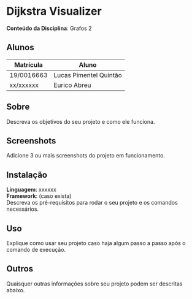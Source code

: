 # Dijkstra Visualizer

**Conteúdo da Disciplina**: Grafos 2<br>

## Alunos
|Matrícula | Aluno |
| -- | -- |
| 19/0016663  | Lucas Pimentel Quintão|
| xx/xxxxxx  | Eurico Abreu|

## Sobre 
Descreva os objetivos do seu projeto e como ele funciona. 

## Screenshots
Adicione 3 ou mais screenshots do projeto em funcionamento.

## Instalação 
**Linguagem**: xxxxxx<br>
**Framework**: (caso exista)<br>
Descreva os pré-requisitos para rodar o seu projeto e os comandos necessários.

## Uso 
Explique como usar seu projeto caso haja algum passo a passo após o comando de execução.

## Outros 
Quaisquer outras informações sobre seu projeto podem ser descritas abaixo.




